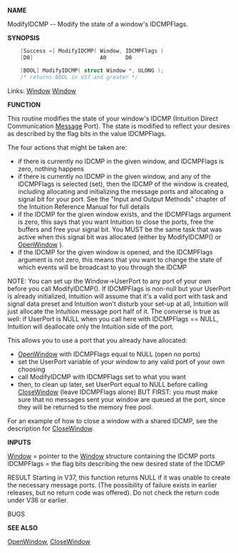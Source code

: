 
**NAME**

ModifyIDCMP -- Modify the state of a window's IDCMPFlags.

**SYNOPSIS**

```c
    [Success =] ModifyIDCMP( Window, IDCMPFlags )
    [D0]                     A0      D0

    [BOOL] ModifyIDCMP( struct Window *, ULONG );
    /* returns BOOL in V37 and greater */

```
Links: [Window](_00D4.md) [Window](_00D4.md) 

**FUNCTION**

This routine modifies the state of your window's IDCMP (Intuition
Direct Communication [Message](_0099.md) Port).  The state is modified to reflect
your desires as described by the flag bits in the value IDCMPFlags.

The four actions that might be taken are:

- if there is currently no IDCMP in the given window, and IDCMPFlags
is zero, nothing happens
- if there is currently no IDCMP in the given window, and any of the
IDCMPFlags is selected (set), then the IDCMP of the window is
created, including allocating and initializing the message ports
and allocating a signal bit for your port.  See the &#034;Input and
Output Methods&#034; chapter of the Intuition Reference Manual for full
details
- if the IDCMP for the given window exists, and the
IDCMPFlags argument is zero, this says that you want
Intuition to close the ports, free the buffers and free
your signal bit.  You MUST be the same task that was active
when this signal bit was allocated (either by ModifyIDCMP()
or [OpenWindow](OpenWindow.md) ).
- if the IDCMP for the given window is opened, and the IDCMPFlags
argument is not zero, this means that you want to change the
state of which events will be broadcast to you through the IDCMP

NOTE:  You can set up the Window-&#062;UserPort to any port of your own
before you call ModifyIDCMP().  If IDCMPFlags is non-null but
your UserPort is already initialized, Intuition will assume that
it's a valid port with task and signal data preset and Intuition
won't disturb your set-up at all, Intuition will just allocate
the Intuition message port half of it.  The converse is true
as well:  if UserPort is NULL when you call here with
IDCMPFlags == NULL, Intuition will deallocate only the Intuition
side of the port.

This allows you to use a port that you already have allocated:
- [OpenWindow](OpenWindow.md) with IDCMPFlags equal to NULL (open no ports)
- set the UserPort variable of your window to any valid port of your
own choosing
- call ModifyIDCMP with IDCMPFlags set to what you want
- then, to clean up later, set UserPort equal to NULL before calling
[CloseWindow](CloseWindow.md) (leave IDCMPFlags alone)  BUT FIRST: you must make
sure that no messages sent your window are queued at the port,
since they will be returned to the memory free pool.

For an example of how to close a window with a shared IDCMP,
see the description for [CloseWindow](CloseWindow.md).


**INPUTS**

[Window](_00D4.md) = pointer to the [Window](_00D4.md) structure containing the IDCMP ports
IDCMPFlags = the flag bits describing the new desired state of the
IDCMP

RESULT
Starting in V37, this function returns NULL if it was unable
to create the necessary message ports.  (The possibility of
failure exists in earlier releases, but no return code was offered).
Do not check the return code under V36 or earlier.

BUGS

**SEE ALSO**

[OpenWindow](OpenWindow.md), [CloseWindow](CloseWindow.md)
